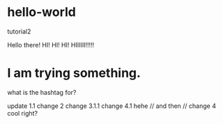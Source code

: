 # hello-world
tutorial2

Hello there! 
HI! 
HI! 
HI! 
HIIIIII!!!!!

# I am trying something. 
what is the hashtag for? 


update 1.1
change 2 
change 3.1.1
change 4.1 hehe 
// and then // 
change 4
cool right? 
